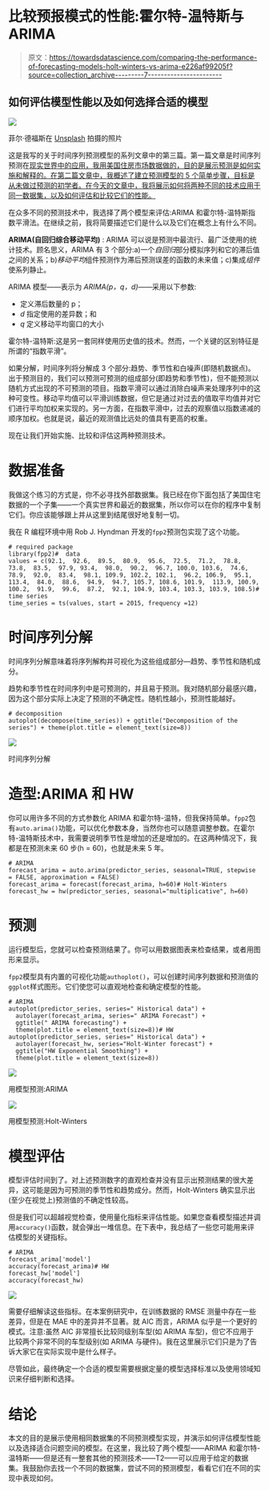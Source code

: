 # 比较预报模式的性能:霍尔特-温特斯与 ARIMA

> 原文：<https://towardsdatascience.com/comparing-the-performance-of-forecasting-models-holt-winters-vs-arima-e226af99205f?source=collection_archive---------7----------------------->

## 如何评估模型性能以及如何选择合适的模型

![](img/1735c01fd4cec2bca05b57ae8121b16f.png)

菲尔·德福斯在 [Unsplash](https://unsplash.com?utm_source=medium&utm_medium=referral) 拍摄的照片

这是我写的关于时间序列预测模型的系列文章中的第三篇。第一篇文章是时间序列预测在[现实世界中的应用，我用美国住房市场数据做的，目的是展示预测是如何实施和解释的。在第二篇文章中，我概述了建立预测模型的 5 个简单步骤，目标是从未做过预测的初学者。在今天的文章中，我将展示如何将两种不同的技术应用于同一数据集，以及如何评估和比较它们的性能。](/applied-time-series-forecasting-residential-housing-in-the-us-f8ab68e63f94)

在众多不同的预测技术中，我选择了两个模型来评估:ARIMA 和霍尔特-温特斯指数平滑法。在继续之前，我将简要描述它们是什么以及它们在概念上有什么不同。

**ARIMA(自回归综合移动平均)** : ARIMA 可以说是预测中最流行、最广泛使用的统计技术。顾名思义，ARIMA 有 3 个部分:a)一个*自回归*部分模拟序列和它的滞后值之间的关系；b)*移动平均*组件预测作为滞后预测误差的函数的未来值；c)集成*组件*使系列静止。

ARIMA 模型——表示为 *ARIMA(p，q，d)*——采用以下参数:

*   定义滞后数量的 p；
*   *d* 指定使用的差异数；和
*   *q* 定义移动平均窗口的大小

霍尔特-温特斯:这是另一套同样使用历史值的技术。然而，一个关键的区别特征是所谓的“指数平滑”。

如果分解，时间序列将分解成 3 个部分:趋势、季节性和白噪声(即随机数据点)。出于预测目的，我们可以预测可预测的组成部分(即趋势和季节性)，但不能预测以随机方式出现的不可预测的项目。指数平滑可以通过消除白噪声来处理序列中的这种可变性。移动平均值可以平滑训练数据，但它是通过对过去的值取平均值并对它们进行平均加权来实现的。另一方面，在指数平滑中，过去的观察值以指数递减的顺序加权。也就是说，最近的观测值比远处的值具有更高的权重。

现在让我们开始实施、比较和评估这两种预测技术。

# 数据准备

我做这个练习的方式是，你不必寻找外部数据集。我已经在你下面包括了美国住宅数据的一个子集——一个真实世界和最近的数据集，所以你可以在你的程序中复制它们。你应该能够跟上并从这里到结尾很好地复制一切。

我在 R 编程环境中用 Rob J. Hyndman 开发的`fpp2`预测包实现了这个功能。

```
# required package
library(fpp2)#  data
values = c(92.1,  92.6,  89.5,  80.9,  95.6,  72.5,  71.2,  78.8,  73.8,  83.5,  97.9, 93.4,  98.0,  90.2,  96.7, 100.0, 103.6,  74.6,  78.9,  92.0,  83.4,  98.1, 109.9, 102.2, 102.1,  96.2, 106.9,  95.1, 113.4,  84.0,  88.6,  94.9,  94.7, 105.7, 108.6, 101.9,  113.9, 100.9, 100.2,  91.9,  99.6,  87.2,  92.1, 104.9, 103.4, 103.3, 103.9, 108.5)# time series 
time_series = ts(values, start = 2015, frequency =12)
```

# 时间序列分解

时间序列分解意味着将序列解构并可视化为这些组成部分—趋势、季节性和随机成分。

趋势和季节性在时间序列中是可预测的，并且易于预测。我对随机部分最感兴趣，因为这个部分实际上决定了预测的不确定性。随机性越小，预测性能越好。

```
# decomposition
autoplot(decompose(time_series)) + ggtitle("Decomposition of the series") + theme(plot.title = element_text(size=8))
```

![](img/bdd585ac7f09faadea0bb8b3eb9fd57d.png)

时间序列分解

# 造型:ARIMA 和 HW

你可以用许多不同的方式参数化 ARIMA 和霍尔特-温特，但我保持简单。`fpp2`包有`auto.arima()`功能，可以优化参数本身，当然你也可以随意调整参数。在霍尔特-温特斯技术中，我需要说明季节性是增加的还是增加的。在这两种情况下，我都是在预测未来 60 步(h = 60)，也就是未来 5 年。

```
# ARIMA
forecast_arima = auto.arima(predictor_series, seasonal=TRUE, stepwise = FALSE, approximation = FALSE) 
forecast_arima = forecast(forecast_arima, h=60)# Holt-Winters
forecast_hw = hw(predictor_series, seasonal="multiplicative", h=60)
```

# 预测

运行模型后，您就可以检查预测结果了。你可以用数据图表来检查结果，或者用图形来显示。

`fpp2`模型具有内置的可视化功能`authoplot()`，可以创建时间序列数据和预测值的`ggplot`样式图形。它们使您可以直观地检查和确定模型的性能。

```
# ARIMA
autoplot(predictor_series, series=" Historical data") +
  autolayer(forecast_arima, series=" ARIMA Forecast") +
  ggtitle(" ARIMA forecasting") +
  theme(plot.title = element_text(size=8))# HW
autoplot(predictor_series, series=" Historical data") + 
  autolayer(forecast_hw, series="Holt-Winter forecast") +
  ggtitle("HW Exponential Smoothing") +
  theme(plot.title = element_text(size=8))
```

![](img/91e66c5839e4a631a2fc9eb2647ce8c5.png)

用模型预测:ARIMA

![](img/01bdc63598b307323d453dcd718ced0f.png)

用模型预测:Holt-Winters

# 模型评估

模型评估时间到了。对上述预测数字的直观检查并没有显示出预测结果的很大差异，这可能是因为可预测的季节性和趋势成分。然而，Holt-Winters 确实显示出(至少在视觉上)预测值的不确定性较高。

但是我们可以超越视觉检查，使用量化指标来评估性能。如果您查看模型描述并调用`accuracy()`函数，就会弹出一堆信息。在下表中，我总结了一些您可能用来评估模型的关键指标。

```
# ARIMA
forecast_arima['model']
accuracy(forecast_arima)# HW 
forecast_hw['model']
accuracy(forecast_hw)
```

![](img/bc90b9e25ee185d1cd0d4105bb0b1a1c.png)

需要仔细解读这些指标。在本案例研究中，在训练数据的 RMSE 测量中存在一些差异，但是在 MAE 中的差异并不显著。就 AIC 而言，ARIMA 似乎是一个更好的模式。注意:虽然 AIC 非常擅长比较同级别车型(如 ARIMA 车型)，但它不应用于比较两个非常不同的车型级别(如 ARIMA 与硬件)。我在这里展示它们只是为了告诉大家它在实际实现中是什么样子。

尽管如此，最终确定一个合适的模型需要根据定量的模型选择标准以及使用领域知识来仔细判断和选择。

# 结论

本文的目的是展示使用相同数据集的不同预测模型实现，并演示如何评估模型性能以及选择适合问题空间的模型。在这里，我比较了两个模型——ARIMA 和霍尔特-温特斯——但是还有一整套其他的预测技术——T2——可以应用于给定的数据集。我鼓励你去找一个不同的数据集，尝试不同的预测模型，看看它们在不同的实现中表现如何。